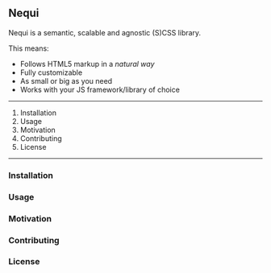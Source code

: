 ## Nequi

Nequi is a semantic, scalable and agnostic (S)CSS library.

This means:

- Follows HTML5 markup in a _natural way_
- Fully customizable
- As small or big as you need
- Works with your JS framework/library of choice

---

1. Installation
2. Usage
3. Motivation
4. Contributing
5. License

---

### Installation

### Usage

### Motivation

### Contributing

### License
